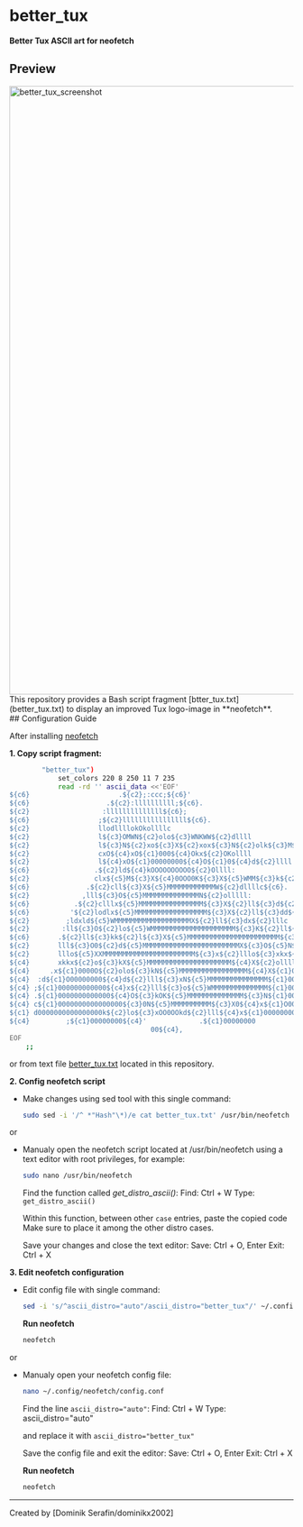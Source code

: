 # better_tux  
**Better Tux ASCII art for neofetch**

## Preview
<img width="1920" height="1080" alt="better_tux_screenshot" src="https://github.com/user-attachments/assets/2506d13e-311b-4afa-a996-060021a0be4e" />
<br>
This repository provides a Bash script fragment [btter_tux.txt](better_tux.txt) to display an improved Tux logo-image in **neofetch**.
<br>
## Configuration Guide

After installing [neofetch](https://github.com/dylanaraps/neofetch.git)

**1. Copy script fragment:**
```bash
        "better_tux")
            set_colors 220 8 250 11 7 235 
            read -rd '' ascii_data <<'EOF'
${c6}                      .${c2};:ccc;${c6}'                    
${c6}                   .${c2}:llllllllll;${c6}.                 
${c2}                  :llllllllllllll${c6};                
${c6}                 ;${c2}llllllllllllllll${c6}.               
${c2}                 llodllllokOkollllc               
${c2}                 l${c3}OMWN${c2}olo${c3}WNKWW${c2}dllll               
${c2}                 l${c3}N${c2}xo${c3}X${c2}xox${c3}N${c2}olk${c3}M${c2}0llll               
${c2}                 cxO${c4}xO${c1}000${c4}Okx${c2}OKollll               
${c2}                 l${c4}xO${c1}00000000${c4}O${c1}0${c4}d${c2}llll               
${c6}                .${c2}ld${c4}kOOOOOOOOOO${c2}Ollll:              
${c2}                clx${c5}M${c3}X${c4}0OOO0K${c3}X${c5}WMM${c3}k${c2}llll:             
${c6}              .${c2}cll${c3}X${c5}MMMMMMMMMMMMW${c2}dllllc${c6}.           
${c2}             ,lll${c3}O${c5}MMMMMMMMMMMMMMN${c2}olllll:          
${c6}           .${c2}clllx${c5}MMMMMMMMMMMMMMMM${c3}X${c2}ll${c3}d${c2}olll${c6}'        
${c6}          '${c2}lodlx${c5}MMMMMMMMMMMMMMMMMM${c3}X${c2}ll${c3}dd${c2}lll:       
${c2}         ;ldxld${c5}WMMMMMMMMMMMMMMMMMMMX${c2}ll${c3}dx${c2}lllc      
${c2}        :ll${c3}O${c2}lo${c5}WMMMMMMMMMMMMMMMMMMMMM${c3}K${c2}ll${c3}Ko${c2}lll:     
${c6}       .${c2}ll${c3}kk${c2}l${c3}X${c5}MMMMMMMMMMMMMMMMMMMMMMM${c3}k${c2}l${c3}0k${c2}llll${c6}.    
${c2}       lll${c3}O0${c2}d${c5}MMMMMMMMMMMMMMMMMMMMMMMMX${c3}O${c5}N${c3}O${c2}olll${c6}'    
${c2}       lllo${c5}XXMMMMMMMMMMMMMMMMMMMMMMM${c3}x${c2}lllo${c3}xkx${c2}l${c6}.    
${c4}       xkkx${c2}o${c3}kX${c5}MMMMMMMMMMMMMMMMMMMMM${c4}X${c2}ollllll${c3}O${c2}:     
${c4}     .x${c1}0000O${c2}olo${c3}kN${c5}MMMMMMMMMMMMMMMMM${c4}X${c1}0O${c4}d${c2}ooo${c4}x${c1}O0O${c4}o    
${c4}  :d${c1}O00000000${c4}d${c2}lll${c3}xN${c5}MMMMMMMMMMMMMMM${c1}000000000000${c4}:   
${c4} ;${c1}000000000000${c4}x${c2}lll${c3}o${c5}WMMMMMMMMMMMMMM${c1}0000000000000${c4},  
${c4} .${c1}0000000000000${c4}O${c3}kOK${c5}MMMMMMMMMMMMMM${c3}N${c1}00000000000000${c4}o 
${c4} c${c1}0000000000000000${c3}0N${c5}MMMMMMMMMM${c3}X0${c4}x${c1}O000000000000${c4}d   
${c1} d0000000000000000k${c2}lo${c3}xOO0OOkd${c2}lll${c4}x${c1}0000000000       
${c4}         ;${c1}00000000${c4}'             .${c1}00000000         
                                   00${c4},
EOF
    ;;
```
or from text file [better_tux.txt](better_tux.txt) located in this repository.

**2. Config neofetch script**
- Make changes using sed tool with this single command:
   ```bash
   sudo sed -i '/^ *"Hash"\*)/e cat better_tux.txt' /usr/bin/neofetch
   ```

or

- Manualy open the neofetch script located at /usr/bin/neofetch using a text editor with root privileges, for example:
   ```bash
   sudo nano /usr/bin/neofetch
   ```

  Find the function called *get_distro_ascii()*:
   Find: Ctrl + W
   Type: `get_distro_ascii()`
  
  Within this function, between other `case` entries, paste the copied code
  Make sure to place it among the other distro cases.
  
  Save your changes and close the text editor:
   Save: Ctrl + O, Enter
   Exit: Ctrl + X


**3. Edit neofetch configuration**  
- Edit config file with single command:
   ```bash
   sed -i 's/^ascii_distro="auto"/ascii_distro="better_tux"/' ~/.config/neofetch/config.conf
   ```
   
   **Run neofetch**  
   ```bash
   neofetch
   ```

or

- Manualy open your neofetch config file:
   ```bash
   nano ~/.config/neofetch/config.conf
   ```
   
   Find the line `ascii_distro="auto"`:
   Find: Ctrl + W
   Type: ascii_distro="auto"
   
   and replace it with `ascii_distro="better_tux"`
  
   Save the config file and exit the editor:
   Save: Ctrl + O, Enter
   Exit: Ctrl + X

   **Run neofetch**  
   ```bash
   neofetch
   ```
   
---

Created by [Dominik Serafin/dominikx2002]
